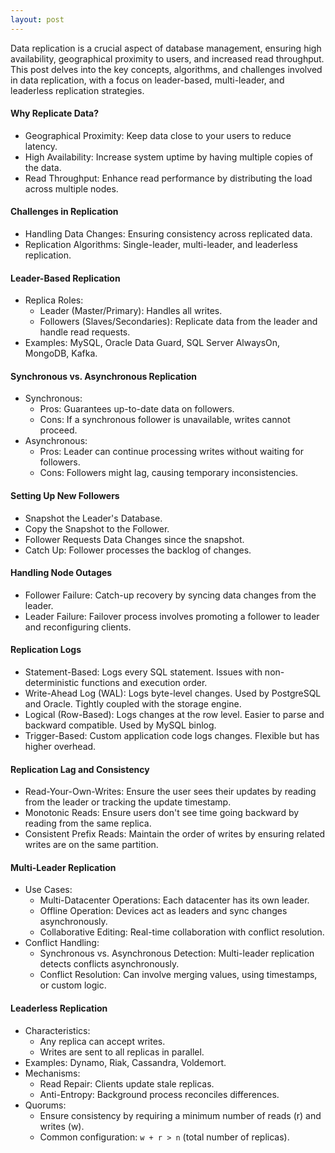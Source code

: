 ```yaml
---
layout: post
---
```

Data replication is a crucial aspect of database management, ensuring high availability, geographical proximity to users, and increased read throughput. This post delves into the key concepts, algorithms, and challenges involved in data replication, with a focus on leader-based, multi-leader, and leaderless replication strategies.

#### Why Replicate Data?
  - Geographical Proximity: Keep data close to your users to reduce latency.
  - High Availability: Increase system uptime by having multiple copies of the data.
  - Read Throughput: Enhance read performance by distributing the load across multiple nodes.

#### Challenges in Replication
- Handling Data Changes: Ensuring consistency across replicated data.
- Replication Algorithms: Single-leader, multi-leader, and leaderless replication.

#### Leader-Based Replication
- Replica Roles:
  - Leader (Master/Primary): Handles all writes.
  - Followers (Slaves/Secondaries): Replicate data from the leader and handle read requests.
- Examples: MySQL, Oracle Data Guard, SQL Server AlwaysOn, MongoDB, Kafka.

#### Synchronous vs. Asynchronous Replication
- Synchronous:
  - Pros: Guarantees up-to-date data on followers.
  - Cons: If a synchronous follower is unavailable, writes cannot proceed.
- Asynchronous:
  - Pros: Leader can continue processing writes without waiting for followers.
  - Cons: Followers might lag, causing temporary inconsistencies.

#### Setting Up New Followers
- Snapshot the Leader's Database.
- Copy the Snapshot to the Follower.
- Follower Requests Data Changes since the snapshot.
- Catch Up: Follower processes the backlog of changes.

#### Handling Node Outages

- Follower Failure: Catch-up recovery by syncing data changes from the leader.
- Leader Failure: Failover process involves promoting a follower to leader and reconfiguring clients.

#### Replication Logs

- Statement-Based: Logs every SQL statement. Issues with non-deterministic functions and execution order.
- Write-Ahead Log (WAL): Logs byte-level changes. Used by PostgreSQL and Oracle. Tightly coupled with the storage engine.
- Logical (Row-Based): Logs changes at the row level. Easier to parse and backward compatible. Used by MySQL binlog.
- Trigger-Based: Custom application code logs changes. Flexible but has higher overhead.

#### Replication Lag and Consistency

- Read-Your-Own-Writes: Ensure the user sees their updates by reading from the leader or tracking the update timestamp.
- Monotonic Reads: Ensure users don't see time going backward by reading from the same replica.
- Consistent Prefix Reads: Maintain the order of writes by ensuring related writes are on the same partition.

#### Multi-Leader Replication
- Use Cases:
  - Multi-Datacenter Operations: Each datacenter has its own leader.
  - Offline Operation: Devices act as leaders and sync changes asynchronously.
  - Collaborative Editing: Real-time collaboration with conflict resolution.
- Conflict Handling:
  - Synchronous vs. Asynchronous Detection: Multi-leader replication detects conflicts asynchronously.
  - Conflict Resolution: Can involve merging values, using timestamps, or custom logic.

#### Leaderless Replication
- Characteristics:
  - Any replica can accept writes.
  - Writes are sent to all replicas in parallel.
- Examples: Dynamo, Riak, Cassandra, Voldemort.
- Mechanisms:
  - Read Repair: Clients update stale replicas.
  - Anti-Entropy: Background process reconciles differences.
- Quorums:
  - Ensure consistency by requiring a minimum number of reads (r) and writes (w).
  - Common configuration: `w + r > n` (total number of replicas).

